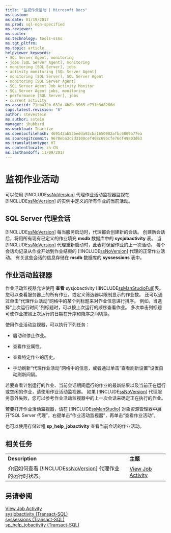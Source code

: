 ```yaml
---
title: "监视作业活动 | Microsoft Docs"
ms.custom: 
ms.date: 01/19/2017
ms.prod: sql-non-specified
ms.reviewer: 
ms.suite: 
ms.technology: tools-ssms
ms.tgt_pltfrm: 
ms.topic: article
helpviewer_keywords:
- SQL Server Agent, monitoring
- jobs [SQL Server Agent], monitoring
- monitoring [SQL Server], jobs
- activity monitoring [SQL Server Agent]
- monitoring [SQL Server], SQL Server Agent
- monitoring [SQL Server Agent]
- SQL Server Agent Job Activity Monitor
- SQL Server Agent jobs, monitoring
- performance [SQL Server], jobs
- current activity
ms.assetid: 71cb432b-631d-4b8b-9965-e731b3d8266d
caps.latest.revision: "6"
author: stevestein
ms.author: sstein
manager: jhubbard
ms.workload: Inactive
ms.openlocfilehash: 469142ab52bedda92cba1650982afbc6809b77ea
ms.sourcegitcommit: 9678eba3c2d3100cef408c69bcfe76df49803d63
ms.translationtype: HT
ms.contentlocale: zh-CN
ms.lasthandoff: 11/09/2017
---
```

# <a name="monitor-job-activity"></a>监视作业活动
可以使用 [!INCLUDE[ssNoVersion](../../includes/ssnoversion_md.md)] 代理作业活动监视器监视在 [!INCLUDE[ssNoVersion](../../includes/ssnoversion_md.md)] 的实例中定义的所有作业的当前活动。  
  
## <a name="sql-server-agent-sessions"></a>SQL Server 代理会话  
[!INCLUDE[ssNoVersion](../../includes/ssnoversion_md.md)] 每当服务启动时，代理都会创建新的会话。 创建新会话后，将用所有现有已定义的作业填充 **msdb** 数据库中的 **sysjobactivity** 表。 当 [!INCLUDE[ssNoVersion](../../includes/ssnoversion_md.md)] 代理重新启动时，此表将保留作业的上一次活动。 每个会话均记录从作业开始到作业结束的 [!INCLUDE[ssNoVersion](../../includes/ssnoversion_md.md)] 代理的正常作业活动。 有关这些会话的信息存储在 **msdb** 数据库的 **syssessions** 表中。  
  
## <a name="job-activity-monitor"></a>作业活动监视器  
作业活动监视器允许使用 **查看** sysjobactivity [!INCLUDE[ssManStudioFull](../../includes/ssmanstudiofull_md.md)]表。 您可以查看服务器上的所有作业，或定义筛选器以限制显示的作业数。 还可以通过单击“代理作业活动”网格中的某个列标题来对作业信息进行排序。 例如，当选择“上次运行时间”列标题时，可以按上次运行的顺序查看作业。 多次单击列标题可使作业按照上次运行的日期在升序和降序之间切换。  
  
使用作业活动监视器，可以执行下列任务：  
  
-   启动和停止作业。  
  
-   查看作业属性。  
  
-   查看特定作业的历史。  
  
-   手动刷新“代理作业活动”网格中的信息，或者通过单击“查看刷新设置”设置自动刷新间隔。  
  
若要查看计划运行的作业、当前会话期间运行的作业的最新结果以及当前正在运行或空闲的作业，请使用作业活动监视器。 如果 [!INCLUDE[ssNoVersion](../../includes/ssnoversion_md.md)] 代理服务意外失败，您可以参考作业活动监视器中的上一次会话来确定正在执行的作业。  
  
若要打开作业活动监视器，请在 [!INCLUDE[ssManStudio](../../includes/ssmanstudio_md.md)] 对象资源管理器中展开“SQL Server 代理”，右键单击“作业活动监视器”，再单击“查看作业活动”。  
  
也可以使用存储过程 **sp_help_jobactivity** 查看当前会话的作业活动。  
  
## <a name="related-tasks"></a>相关任务  
  
|||  
|-|-|  
|**Description**|**主题**|  
|介绍如何查看 [!INCLUDE[ssNoVersion](../../includes/ssnoversion_md.md)] 代理作业的运行时状态。|[View Job Activity](../../ssms/agent/view-job-activity.md)|  
  
## <a name="see-also"></a>另请参阅  
[View Job Activity](../../ssms/agent/view-job-activity.md)  
[sysjobactivity (Transact-SQL)](http://msdn.microsoft.com/en-us/fd17cac9-5d1f-4b44-b2dc-ee9346d8bf1e)  
[syssessions (Transact-SQL)](http://msdn.microsoft.com/en-us/187819b6-c7f4-4a26-b74c-0a89e96695cf)  
[sp_help_jobactivity (Transact-SQL)](http://msdn.microsoft.com/en-us/d344864f-b4d3-46b1-8933-b81dec71f511)  
  
